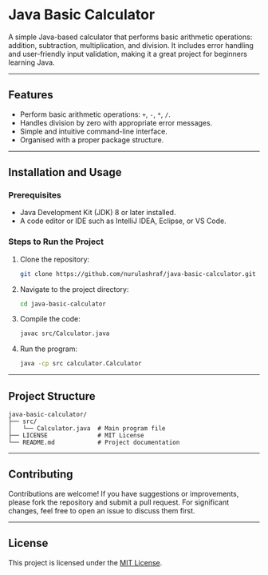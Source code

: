 


# Java Basic Calculator

A simple Java-based calculator that performs basic arithmetic operations: addition, subtraction, multiplication, and division. It includes error handling and user-friendly input validation, making it a great project for beginners learning Java.

---

## Features

- Perform basic arithmetic operations: `+`, `-`, `*`, `/`.
- Handles division by zero with appropriate error messages.
- Simple and intuitive command-line interface.
- Organised with a proper package structure.

---

## Installation and Usage

### Prerequisites
- Java Development Kit (JDK) 8 or later installed.
- A code editor or IDE such as IntelliJ IDEA, Eclipse, or VS Code.

### Steps to Run the Project
1. Clone the repository:
   ```bash
   git clone https://github.com/nurulashraf/java-basic-calculator.git
   ```
2. Navigate to the project directory:
   ```bash
   cd java-basic-calculator
   ```
3. Compile the code:
   ```bash
   javac src/Calculator.java
   ```
4. Run the program:
   ```bash
   java -cp src calculator.Calculator
   ```

---

## Project Structure

```
java-basic-calculator/
├── src/
│   └── Calculator.java  # Main program file          
├── LICENSE              # MIT License
└── README.md            # Project documentation
```

---

## Contributing

Contributions are welcome! If you have suggestions or improvements, please fork the repository and submit a pull request. For significant changes, feel free to open an issue to discuss them first.

---

## License

This project is licensed under the [MIT License](LICENSE).
